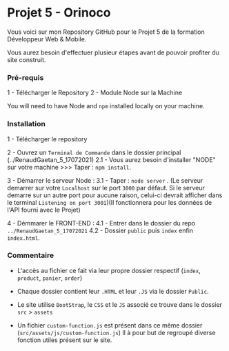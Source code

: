# Projet 5 - Orinoco #

Vous voici sur mon Repository GitHub pour le Projet 5 de la formation Développeur Web & Mobile.

Vous aurez besoin d'effectuer plusieur étapes avant de pouvoir profiter du site construit.

### Pré-requis ###
1 - Télécharger le Repository
2 - Module Node sur la Machine

You will need to have Node and `npm` installed locally on your machine.

### Installation ###
1 - Télécharger le repository

2 - Ouvrez un `Terminal de Commande` dans le dossier principal (../RenaudGaetan_5_17072021)
   2.1 - Vous aurez besoin d'installer "NODE" sur votre machine >>> Taper : `npm install`.
   
3 - Démarrer le serveur Node : 
    3.1 - Taper : `node server` . (Le serveur demarrer sur votre `Localhost` sur le port `3000` par défaut. Si le serveur demarre sur un autre port pour aucune raison,
    celui-ci devrait afficher dans le terminal `Listening on port 3001`)(Il fonctionnera pour les données de l'API fourni avec le Projet)
    
4 - Démmarer le FRONT-END :
    4.1 - Entrer dans le dossier du repo `../RenaudGaetan_5_17072021`
    4.2 - Dossier `public` puis `index` enfin `index.html`.
    
### Commentaire ###

- L'accès au fichier ce fait via leur propre dossier respectif (`index`, `product`, `panier`, `order`)

- Chaque dossier contient leur `.HTML` et leur `.JS` via le dossier `Public`.

- Le site utilise `BootStrap`, le `CSS` et le `JS` associé ce trouve dans le dossier `src` > `assets`

- Un fichier `custom-function.js` est présent dans ce même dossier (`src/assets/js/custom-function.js`)
  Il à pour but de regroupé diverse fonction utiles présent sur le site.


